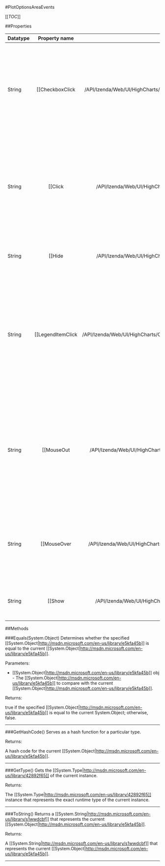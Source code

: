 #PlotOptionsAreaEvents

[[_TOC_]]

##Properties

|Datatype|Property name|Property description|Default Value|
|:-------|:----------:|:-----------------:|:-----------:|
|String|[[CheckboxClick|/API/Izenda/Web/UI/HighCharts/Options/CodeSamples/Izenda_Web_UI_HighCharts_Options_PlotOptionsAreaEvents_CheckboxClick]]| Fires when the checkbox next to the series' name in the legend is clicked.. The <code>this</code> keyword refers to the series object itself. One parameter, <code>event</code>, is passed to the function. The state of the checkbox is found by <code>event.checked</code>. Return <code>false</code> to prevent the default action which is to toggle the select state of the series. |null|
|String|[[Click|/API/Izenda/Web/UI/HighCharts/Options/CodeSamples/Izenda_Web_UI_HighCharts_Options_PlotOptionsAreaEvents_Click]]| Fires when the series is clicked. The <code>this</code> keyword refers to the series object itself. One parameter, <code>event</code>, is passed to the function. This contains common event information based on jQuery or MooTools depending on which library is used as the base for Highcharts. Additionally, <code>event.point</code> holds a pointer to the nearest point on the graph. |null|
|String|[[Hide|/API/Izenda/Web/UI/HighCharts/Options/CodeSamples/Izenda_Web_UI_HighCharts_Options_PlotOptionsAreaEvents_Hide]]| Fires when the series is hidden after chart generation time, either by clicking the legend item or by calling <code>.hide()</code>. |null|
|String|[[LegendItemClick|/API/Izenda/Web/UI/HighCharts/Options/CodeSamples/Izenda_Web_UI_HighCharts_Options_PlotOptionsAreaEvents_LegendItemClick]]| Fires when the legend item belonging to the series is clicked. The <code>this</code> keyword refers to the series object itself. One parameter, <code>event</code>, is passed to the function. This contains common event information based on jQuery or MooTools depending on which library is used as the base for Highcharts. The default action is to toggle the visibility of the series. This can be prevented by returning <code>false</code> or calling <code>event.preventDefault()</code>. |null|
|String|[[MouseOut|/API/Izenda/Web/UI/HighCharts/Options/CodeSamples/Izenda_Web_UI_HighCharts_Options_PlotOptionsAreaEvents_MouseOut]]| Fires when the mouse leaves the graph. The <code>this</code> keyword refers to the series object itself. One parameter, <code>event</code>, is passed to the function. This contains common event information based on jQuery or MooTools depending on which library is used as the base for Highcharts. If the <a class="internal" href="#plotOptions-series">stickyTracking</a> option is true, <code>mouseOut</code> doesn't happen before the mouse enters another graph or leaves the plot area. |null|
|String|[[MouseOver|/API/Izenda/Web/UI/HighCharts/Options/CodeSamples/Izenda_Web_UI_HighCharts_Options_PlotOptionsAreaEvents_MouseOver]]| Fires when the mouse enters the graph. The <code>this</code> keyword refers to the series object itself. One parameter, <code>event</code>, is passed to the function. This contains common event information based on jQuery or MooTools depending on which library is used as the base for Highcharts. |null|
|String|[[Show|/API/Izenda/Web/UI/HighCharts/Options/CodeSamples/Izenda_Web_UI_HighCharts_Options_PlotOptionsAreaEvents_Show]]| Fires when the series is shown after chart generation time, either by clicking the legend item or by calling <code>.show()</code>. |null|


##Methods

###Equals(System.Object)
Determines whether the specified [[System.Object|http://msdn.microsoft.com/en-us/library/e5kfa45b]] is equal to the current [[System.Object|http://msdn.microsoft.com/en-us/library/e5kfa45b]].

Parameters: 

* [[System.Object|http://msdn.microsoft.com/en-us/library/e5kfa45b]] obj  - The [[System.Object|http://msdn.microsoft.com/en-us/library/e5kfa45b]] to compare with the current [[System.Object|http://msdn.microsoft.com/en-us/library/e5kfa45b]].





Returns:

true if the specified [[System.Object|http://msdn.microsoft.com/en-us/library/e5kfa45b]] is equal to the current System.Object; otherwise, false.


---


###GetHashCode()
 Serves as a hash function for a particular type.  





Returns:

A hash code for the current [[System.Object|http://msdn.microsoft.com/en-us/library/e5kfa45b]].


---


###GetType()
Gets the [[System.Type|http://msdn.microsoft.com/en-us/library/42892f65]] of the current instance.





Returns:

The [[System.Type|http://msdn.microsoft.com/en-us/library/42892f65]] instance that represents the exact runtime type of the current instance.


---


###ToString()
Returns a [[System.String|http://msdn.microsoft.com/en-us/library/s1wwdcbf]] that represents the current [[System.Object|http://msdn.microsoft.com/en-us/library/e5kfa45b]].





Returns:

A [[System.String|http://msdn.microsoft.com/en-us/library/s1wwdcbf]] that represents the current [[System.Object|http://msdn.microsoft.com/en-us/library/e5kfa45b]].


---


